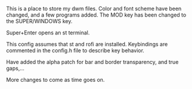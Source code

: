 This is a place to store my dwm files. Color and font scheme have been changed, and a few programs added. The MOD key has been changed to the SUPER/WINDOWS key.

Super+Enter opens an st terminal.

This config assumes that st and rofi are installed. Keybindings are commented in the config.h file to describe key behavior.

Have added the alpha patch for bar and border transparency, and true gaps,... 

More changes to come as time goes on.
